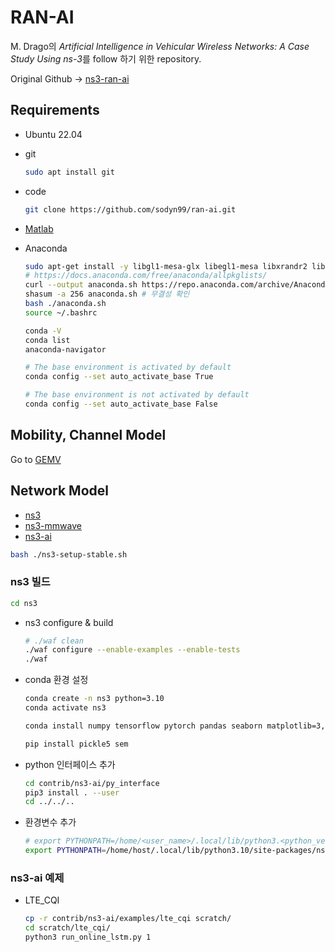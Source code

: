 # RAN-AI

M. Drago의 *Artificial Intelligence in Vehicular Wireless Networks: A Case Study Using ns-3*를 follow 하기 위한 repository.

Original Github &rarr; [ns3-ran-ai](https://github.com/signetlabdei/ns3-ran-ai)

## Requirements

- Ubuntu 22.04

- git

    ```bash
    sudo apt install git
    ```

- code

    ```bash
    git clone https://github.com/sodyn99/ran-ai.git
    ```

- [Matlab](https://kr.mathworks.com/downloads/)

- Anaconda

    ```bash
    sudo apt-get install -y libgl1-mesa-glx libegl1-mesa libxrandr2 libxrandr2 libxss1 libxcursor1 libxcomposite1 libasound2 libxi6 libxtst6
    # https://docs.anaconda.com/free/anaconda/allpkglists/
    curl --output anaconda.sh https://repo.anaconda.com/archive/Anaconda3-2024.02-1-Linux-x86_64.sh
    shasum -a 256 anaconda.sh # 무결성 확인
    bash ./anaconda.sh
    source ~/.bashrc
    ```

    ```bash
    conda -V
    conda list
    anaconda-navigator
    ```

    ```bash
    # The base environment is activated by default
    conda config --set auto_activate_base True

    # The base environment is not activated by default
    conda config --set auto_activate_base False
    ```

## Mobility, Channel Model

Go to [GEMV](/GEMV/README.md)

## Network Model

- [ns3](https://www.nsnam.org/releases/ns-3-38/documentation/)
- [ns3-mmwave](https://github.com/nyuwireless-unipd/ns3-mmwave.git)
- [ns3-ai](https://github.com/hust-diangroup/ns3-ai.git)

```bash
bash ./ns3-setup-stable.sh
```

<!-- ```bash
bash ./ns3-setup.sh
``` -->

### ns3 빌드

```bash
cd ns3
```

- ns3 configure & build

    ```bash
    # ./waf clean
    ./waf configure --enable-examples --enable-tests
    ./waf
    ```

    <!-- ```bash
    ./ns3 clean
    ./ns3 configure --enable-examples --enable-tests
    ./ns3 build
    ``` -->

- conda 환경 설정

    ```bash
    conda create -n ns3 python=3.10
    conda activate ns3
    ```

    ```bash
    conda install numpy tensorflow pytorch pandas seaborn matplotlib=3,6 psutil ipywidgets conda-forge::tikzplotlib
    ```

    ```bash
    pip install pickle5 sem
    ```

- python 인터페이스 추가

    ```bash
    cd contrib/ns3-ai/py_interface
    pip3 install . --user
    cd ../../..
    ```

- 환경변수 추가

    ```bash
    # export PYTHONPATH=/home/<user_name>/.local/lib/python3.<python_version>/site-packages/ns3_ai-<ns3-ai_version>-py3.<python_version>-linux-x86_64.egg:$ PYTHONPATH
    export PYTHONPATH=/home/host/.local/lib/python3.10/site-packages/ns3_ai-0.0.2-py3.10-linux-x86_64.egg:$ PYTHONPATH
    ```

### ns3-ai 예제

<!-- - [A_PLUS_B](https://github.com/hust-diangroup/ns3-ai/tree/master/examples/a_plus_b)

    ```bash
    cp -r contrib/ns3-ai/example/a_plus_b scratch/
    cd scratch/a_plus_b/
    python3 run.py
    ```

    ```bash
    cp -r contrib/ns3-ai/examples/a_plus_b scratch/
    cd scratch/a_plus_b/
    python3 run.py
    ``` -->

- LTE_CQI

    <!-- ```bash
    cp -r contrib/ns3-ai/example/lte_cqi scratch/
    ./waf --run scratch/lte_cqi/"lte_cqi"
    # cd scratch/lte_cqi/  # --- By python
    # python3 run_online.py  # --- By python
    # python3 run_online_lstm.py 1 # --- By python(LSTM)
    ``` -->

    ```bash
    cp -r contrib/ns3-ai/examples/lte_cqi scratch/
    cd scratch/lte_cqi/
    python3 run_online_lstm.py 1
    ```